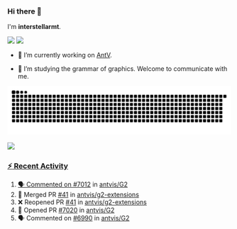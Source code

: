 ### Hi there 👋

I'm **interstellarmt**.

[![](https://img.shields.io/endpoint?url=https://awards.antv.vision/interstellarmt-g2-contributor.json)](https://github.com/antvis/g2)
[![](https://img.shields.io/endpoint?url=https://awards.antv.vision/interstellarmt-gpt-vis-contributor.json)](https://github.com/antvis/gpt-vis)

- 🔭 I’m currently working on [AntV](https://github.com/antvis).

- 📖 I’m studying the grammar of graphics. Welcome to communicate with me.

![](https://raw.githubusercontent.com/interstellarmt/interstellarmt/refs/heads/output/github-contribution-grid-snake.svg)
<div>
  <a href="https://github.com/interstellarmt">
  <img height="180em" src="https://github-readme-stats-eight-theta.vercel.app/api?username=interstellarmt&show_icons=true&include_all_commits=true&count_private=true&theme=tokyonight"/>
</div>
    
### :zap: Recent Activity

<!--START_SECTION:activity-->
1. 🗣 Commented on [#7012](https://github.com/antvis/G2/issues/7012#issuecomment-3055310976) in [antvis/G2](https://github.com/antvis/G2)
2. 🎉 Merged PR [#41](https://github.com/antvis/g2-extensions/pull/41) in [antvis/g2-extensions](https://github.com/antvis/g2-extensions)
3. ❌ Reopened PR [#41](https://github.com/antvis/g2-extensions/pull/41) in [antvis/g2-extensions](https://github.com/antvis/g2-extensions)
4. 💪 Opened PR [#7020](https://github.com/antvis/G2/pull/7020) in [antvis/G2](https://github.com/antvis/G2)
5. 🗣 Commented on [#6990](https://github.com/antvis/G2/issues/6990#issuecomment-3047578400) in [antvis/G2](https://github.com/antvis/G2)
<!--END_SECTION:activity-->

